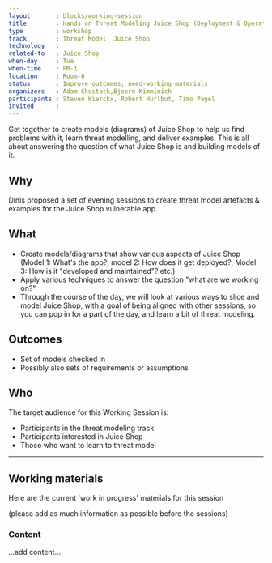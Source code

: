 ```yaml
---
layout       : blocks/working-session
title        : Hands on Threat Modeling Juice Shop (Deployment & Operations)
type         : workshop
track        : Threat Model, Juice Shop
technology   :
related-to   : Juice Shop
when-day     : Tue
when-time    : PM-1
location     : Room-6
status       : Improve outcomes; need-working materials
organizers   : Adam Shostack,Bjoern Kimminich
participants : Steven Wierckx, Robert Hurlbut, Timo Pagel
invited      :
---
```


Get together to create models (diagrams) of Juice Shop to help us find problems with it, learn threat modelling, and deliver examples.  This is all about answering the question of what Juice Shop is and building models of it.

## Why

Dinis proposed a set of evening sessions to create threat model artefacts & examples for the Juice Shop vulnerable app.

## What

- Create models/diagrams that show various aspects of Juice Shop (Model 1: What's the app?, model 2: How does it get deployed?, Model 3: How is it "developed and maintained"? etc.) 
- Apply various techniques to answer the question "what are we working on?"
- Through the course of the day, we will look at various ways to slice and model Juice Shop, with a goal of being aligned with other sessions, so you can pop in for a part of the day, and learn a bit of threat modeling.

## Outcomes

- Set of models checked in  
- Possibly also sets of requirements or assumptions

## Who

The target audience for this Working Session is:

- Participants in the threat modeling track
- Participants interested in Juice Shop
- Those who want to learn to threat model

--- 

## Working materials

Here are the current 'work in progress' materials for this session 

(please add as much information as possible before the sessions)

### Content

...add content...

